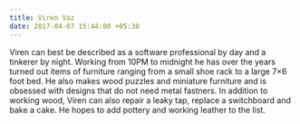 ```yaml
---
title: Viren Vaz
date: 2017-04-07 15:44:00 +05:30
---
```


Viren can best be described as a software professional by day and a tinkerer by night. Working from 10PM to midnight he has over the years turned out items of furniture ranging from a small shoe rack to a large 7×6 foot bed. He also makes wood puzzles and miniature furniture and is obsessed with designs that do not need metal fastners.
In addition to working wood, Viren can also repair a leaky tap, replace a switchboard and bake a cake. He hopes to add pottery and working leather to the list.